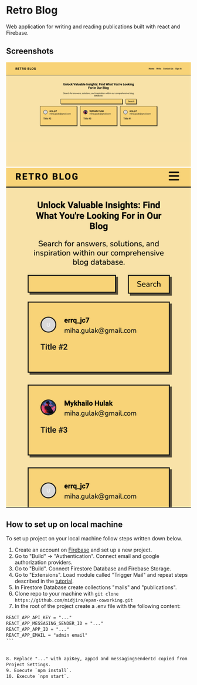 # Retro Blog

Web application for writing and reading publications built with react and Firebase.

## Screenshots

![](screenshots/desktop.png)
![](screenshots/mobile.png)

## How to set up on local machine

To set up project on your local machine follow steps written down below.

1. Create an account on [Firebase](https://firebase.google.com/) and set up a new project.
2. Go to "Build" -> "Authentication". Connect email and google authorization providers.
3. Go to "Build". Connect Firestore Database and Firebase Storage.
4. Go to "Extensions". Load module called "Trigger Mail" and repeat steps described in the [tutorial](https://www.youtube.com/watch?v=1nsnNLLnlrg).
5. In Firestore Database create collections "mails" and "publications".
6. Clone repo to your machine with `git clone https://github.com/midjiro/epam-coworking.git`
7. In the root of the project create a .env file with the following content:

````
REACT_APP_API_KEY = "..."
REACT_APP_MESSAGING_SENDER_ID = "..."
REACT_APP_APP_ID = "..."
REACT_APP_EMAIL = "admin email"
```


8. Replace "..." with apiKey, appId and messagingSenderId copied from Project Settings.
9. Execute `npm install`.
10. Execute `npm start`.

````
